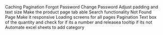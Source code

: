 Caching
Pagination
Forgot Password
Change Password
Adjust padding and text size
Make the product page tab able
Search functionality
Not Found Page
Make it responsive
Loading screens for all pages
Pagination
Text box of the quantity and check for if its a number and releasea tooltip if its not
Automate excel sheets to add category
